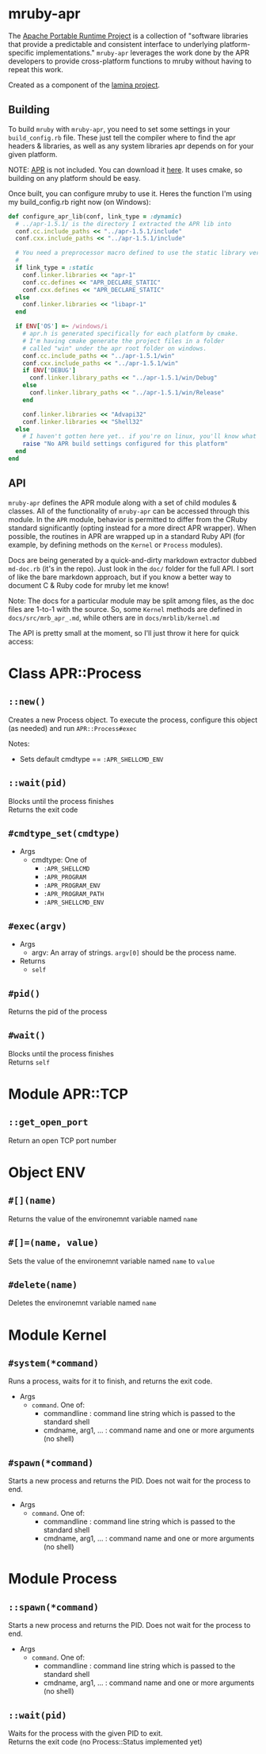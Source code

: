 mruby-apr
=========

The [Apache Portable Runtime Project]((https://apr.apache.org/)) is a collection of "software libraries that provide a predictable and consistent interface to underlying platform-specific implementations." `mruby-apr` leverages the work done by the APR developers to provide cross-platform functions to mruby without having to repeat this work.

Created as a component of the [lamina project](https://github.com/jbreeden/lamina).

Building
--------

To build `mruby` with `mruby-apr`, you need to set some settings in your `build_config.rb` file. These just tell the compiler where to find the apr headers & libraries, as well as any system libraries apr
depends on for your given platform.

NOTE: [APR](https://apr.apache.org/) is not included. You can download it [here](https://apr.apache.org/download.cgi). It uses cmake, so building on any platform should be easy.

Once built, you can configure mruby to use it. Heres the function I'm using my build_config.rb right now (on Windows):

```Ruby
def configure_apr_lib(conf, link_type = :dynamic)
  # ../apr-1.5.1/ is the directory I extracted the APR lib into
  conf.cc.include_paths << "../apr-1.5.1/include"
  conf.cxx.include_paths << "../apr-1.5.1/include"

  # You need a preprocessor macro defined to use the static library version of APR
  #
  if link_type = :static
    conf.linker.libraries << "apr-1"
    conf.cc.defines << "APR_DECLARE_STATIC"
    conf.cxx.defines << "APR_DECLARE_STATIC"
  else
    conf.linker.libraries << "libapr-1"
  end

  if ENV['OS'] =~ /windows/i
    # apr.h is generated specifically for each platform by cmake.
    # I'm having cmake generate the project files in a folder
    # called "win" under the apr root folder on windows.
    conf.cc.include_paths << "../apr-1.5.1/win"
    conf.cxx.include_paths << "../apr-1.5.1/win"
    if ENV['DEBUG']
      conf.linker.library_paths << "../apr-1.5.1/win/Debug"
    else
      conf.linker.library_paths << "../apr-1.5.1/win/Release"
    end

    conf.linker.libraries << "Advapi32"
    conf.linker.libraries << "Shell32"
  else
    # I haven't gotten here yet.. if you're on linux, you'll know what to do ;)
    raise "No APR build settings configured for this platform"
  end
end
```
API
---

`mruby-apr` defines the APR module along with a set of child modules & classes. All of the functionality of `mruby-apr` can be accessed through this module. In the `APR` module, behavior is permitted to differ from the CRuby standard significantly (opting instead for a more direct APR wrapper). When possible, the routines in APR are wrapped up in a standard Ruby API (for example, by defining methods on the `Kernel` or `Process` modules).

Docs are being generated by a quick-and-dirty markdown extractor dubbed `md-doc.rb` (it's in the repo). Just look in the `doc/` folder for the full API. I sort of like the bare markdown approach, but if you know a better way to document C & Ruby code for mruby let me know!

Note: The docs for a particular module may be split among files, as the doc files are 1-to-1 with the source. So, some `Kernel` methods are defined in `docs/src/mrb_apr_.md`, while others are in `docs/mrblib/kernel.md`

The API is pretty small at the moment, so I'll just throw it here for quick access:

# Class APR::Process

## `::new()`
Creates a new Process object.
To execute the process, configure this object (as needed) and run `APR::Process#exec`

Notes:

- Sets default cmdtype == `:APR_SHELLCMD_ENV `

## `::wait(pid)`
Blocks until the process finishes <br/>
Returns the exit code

## `#cmdtype_set(cmdtype)`
- Args
  + cmdtype: One of
    - `:APR_SHELLCMD`
    - `:APR_PROGRAM`
    - `:APR_PROGRAM_ENV`
    - `:APR_PROGRAM_PATH`
    - `:APR_SHELLCMD_ENV`

## `#exec(argv)`
- Args
  + argv: An array of strings. `argv[0]` should be the process name.
- Returns
  + `self`

## `#pid()`
Returns the pid of the process

## `#wait()`
Blocks until the process finishes <br/>
Returns `self`

# Module APR::TCP
## `::get_open_port`
Return an open TCP port number

# Object ENV
## `#[](name)`
Returns the value of the environemnt variable named `name`

## `#[]=(name, value)`
Sets the value of the environemnt variable named `name` to `value`

## `#delete(name)`
Deletes the environemnt variable named `name`

# Module Kernel

## `#system(*command)`
Runs a process, waits for it to finish, and returns the exit code.
- Args
  + `command`. One of:
     - commandline : command line string which is passed to the standard shell
     - cmdname, arg1, ... : command name and one or more arguments (no shell)

## `#spawn(*command)`
Starts a new process and returns the PID.
Does not wait for the process to end.
- Args
  + `command`. One of:
     - commandline : command line string which is passed to the standard shell
     - cmdname, arg1, ... : command name and one or more arguments (no shell)

# Module Process

## `::spawn(*command)`
Starts a new process and returns the PID.
Does not wait for the process to end.
- Args
  + `command`. One of:
     - commandline : command line string which is passed to the standard shell
     - cmdname, arg1, ... : command name and one or more arguments (no shell)

## `::wait(pid)`
Waits for the process with the given PID to exit. <br/>
Returns the exit code (no Process::Status implemented yet)
